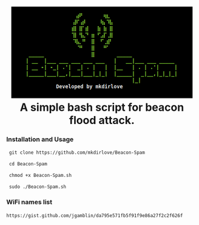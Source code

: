 <h1 align="center">
  <br>
  <a href="https://github.com/mkdirlove/Beacon-Spam"><img src="https://raw.githubusercontent.com/mkdirlove/Beacon-Spam/main/beaconspam.png" alt="Beacon-Spam"></a>
  <br>
  A simple bash script for beacon flood attack.
  <br>
</h1>

### Installation and Usage

```
 git clone https://github.com/mkdirlove/Beacon-Spam
```
```
 cd Beacon-Spam
```
```
 chmod +x Beacon-Spam.sh
```
```
 sudo ./Beacon-Spam.sh
```

### WiFi names list
```
https://gist.github.com/jgamblin/da795e571fb5f91f9e86a27f2c2f626f
```

